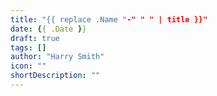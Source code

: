 ```yaml
---
title: "{{ replace .Name "-" " " | title }}"
date: {{ .Date }}
draft: true
tags: []
author: "Harry Smith"
icon: ""
shortDescription: ""
---
```


